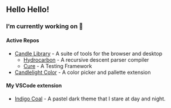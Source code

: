 ## Hello Hello!


### I’m currently working on 🔭
#### Active Repos
- [Candle Library](https://www.github.com/candlelibrary/) - A suite of tools for the browser and desktop
    - [Hydrocarbon](https://www.github.com/candlelibrary/hydrocarbon) - A recursive descent parser compiler
    - [Cure](https://www.github.com/candlelibrary/cure) - A Testing Framework
- [Candlelight Color](https://www.github.com/acweathersby/candlelight) - A color picker and pallette extension

#### My VSCode extension
- [Indigo Coal](https://www.github.com/acweathersby/indigo-coal) - A pastel dark theme that I stare at day and night. 
